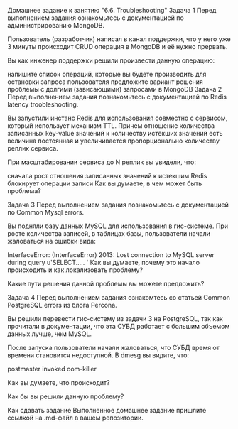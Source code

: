 Домашнее задание к занятию "6.6. Troubleshooting"
Задача 1
Перед выполнением задания ознакомьтесь с документацией по администрированию MongoDB.

Пользователь (разработчик) написал в канал поддержки, что у него уже 3 минуты происходит CRUD операция в MongoDB и её нужно прервать.

Вы как инженер поддержки решили произвести данную операцию:

напишите список операций, которые вы будете производить для остановки запроса пользователя
предложите вариант решения проблемы с долгими (зависающими) запросами в MongoDB
Задача 2
Перед выполнением задания познакомьтесь с документацией по Redis latency troobleshooting.

Вы запустили инстанс Redis для использования совместно с сервисом, который использует механизм TTL. Причем отношение количества записанных key-value значений к количеству истёкших значений есть величина постоянная и увеличивается пропорционально количеству реплик сервиса.

При масштабировании сервиса до N реплик вы увидели, что:

сначала рост отношения записанных значений к истекшим
Redis блокирует операции записи
Как вы думаете, в чем может быть проблема?

Задача 3
Перед выполнением задания познакомьтесь с документацией по Common Mysql errors.

Вы подняли базу данных MySQL для использования в гис-системе. При росте количества записей, в таблицах базы, пользователи начали жаловаться на ошибки вида:

InterfaceError: (InterfaceError) 2013: Lost connection to MySQL server during query u'SELECT..... '
Как вы думаете, почему это начало происходить и как локализовать проблему?

Какие пути решения данной проблемы вы можете предложить?

Задача 4
Перед выполнением задания ознакомтесь со статьей Common PostgreSQL errors из блога Percona.

Вы решили перевести гис-систему из задачи 3 на PostgreSQL, так как прочитали в документации, что эта СУБД работает с большим объемом данных лучше, чем MySQL.

После запуска пользователи начали жаловаться, что СУБД время от времени становится недоступной. В dmesg вы видите, что:

postmaster invoked oom-killer

Как вы думаете, что происходит?

Как бы вы решили данную проблему?

Как cдавать задание
Выполненное домашнее задание пришлите ссылкой на .md-файл в вашем репозитории.
